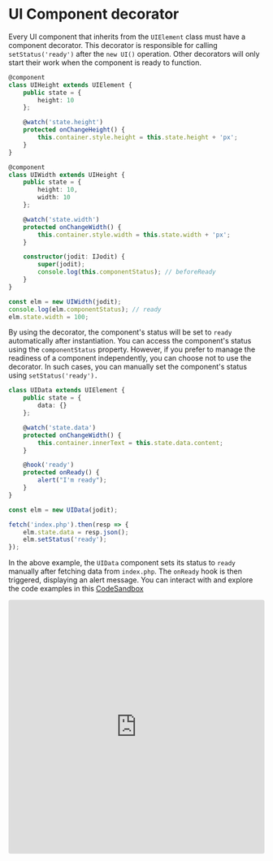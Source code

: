 # UI Component decorator

Every UI component that inherits from the `UIElement` class must have a component decorator.
This decorator is responsible for calling `setStatus('ready')` after the `new UI()` operation.
Other decorators will only start their work when the component is ready to function.

```typescript
@component
class UIHeight extends UIElement {
	public state = {
		height: 10
	};

	@watch('state.height')
	protected onChangeHeight() {
		this.container.style.height = this.state.height + 'px';
	}
}

@component
class UIWidth extends UIHeight {
	public state = {
		height: 10,
		width: 10
	};

	@watch('state.width')
	protected onChangeWidth() {
		this.container.style.width = this.state.width + 'px';
	}

	constructor(jodit: IJodit) {
		super(jodit);
		console.log(this.componentStatus); // beforeReady
	}
}

const elm = new UIWidth(jodit);
console.log(elm.componentStatus); // ready
elm.state.width = 100;
```

By using the decorator, the component's status will be set to `ready` automatically after instantiation.
You can access the component's status using the `componentStatus` property.
However, if you prefer to manage the readiness of a component independently,
you can choose not to use the decorator.
In such cases, you can manually set the component's status using `setStatus('ready').`

```ts
class UIData extends UIElement {
	public state = {
		data: {}
	};

	@watch('state.data')
	protected onChangeWidth() {
		this.container.innerText = this.state.data.content;
	}

	@hook('ready')
	protected onReady() {
		alert("I'm ready");
	}
}

const elm = new UIData(jodit);

fetch('index.php').then(resp => {
	elm.state.data = resp.json();
	elm.setStatus('ready');
});
```

In the above example, the `UIData` component sets its status to `ready` manually after fetching data from `index.php`.
The `onReady` hook is then triggered, displaying an alert message.
You can interact with and explore the code examples in this [CodeSandbox](https://codesandbox.io/s/decorators-u2h0os?fontsize=14&hidenavigation=1&theme=dark)

<iframe src="https://codesandbox.io/embed/decorators-u2h0os?fontsize=14&hidenavigation=1&theme=dark"
style="width:100%; height:500px; border:0; border-radius: 4px; overflow:hidden;"
title="Decorators"
allow="accelerometer; ambient-light-sensor; camera; encrypted-media; geolocation; gyroscope; hid; microphone; midi; payment; usb; vr; xr-spatial-tracking"
sandbox="allow-forms allow-modals allow-popups allow-presentation allow-same-origin allow-scripts"
/>

